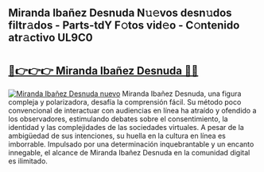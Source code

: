 ## Miranda Ibañez Desnuda N𝚞𝚎vos desn𝚞dos filtr𝚊dos - Parts-tdY F𝚘tos vid𝚎o - C𝚘ntenido atr𝚊ctivo UL9C0

# <h2><a href="http://mbavlui.tromn.icu/?c=Miranda+Iba%c3%b1ez+Desnuda">🔗👉👉👉 Miranda Ibañez Desnuda 🔗🔗</a></h2>

[![Miranda Ibañez Desnuda nuevo](https://i.imgur.com/pEAQMta.gif)](http://mbavlui.tromn.icu/?c=Miranda+Iba%c3%b1ez+Desnuda)
Miranda Ibañez Desnuda, una figura compleja y polarizadora, desafía la comprensión fácil. Su método poco convencional de interactuar con audiencias en línea ha atraído y ofendido a los observadores, estimulando debates sobre el consentimiento, la identidad y las complejidades de las sociedades virtuales. A pesar de la ambigüedad de sus intenciones, su huella en la cultura en línea es imborrable. Impulsado por una determinación inquebrantable y un encanto innegable, el alcance de Miranda Ibañez Desnuda en la comunidad digital es ilimitado.
